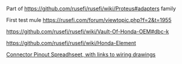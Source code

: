 Part of https://github.com/rusefi/rusefi/wiki/Proteus#adapters family

First test mule https://rusefi.com/forum/viewtopic.php?f=2&t=1955

https://github.com/rusefi/rusefi/wiki/Vault-Of-Honda-OEM#dbc-k

https://github.com/rusefi/rusefi/wiki/Honda-Element

[Connector Pinout Spreadhseet, with links to wiring drawings](https://docs.google.com/spreadsheets/d/1G6FDarE99hbd0HSs6bh5kEkZy6p-kYTxa0NcJpE1HUc)
